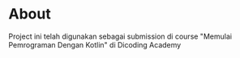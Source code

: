 # About
Project ini telah digunakan sebagai submission di course "Memulai Pemrograman Dengan Kotlin" di Dicoding Academy
